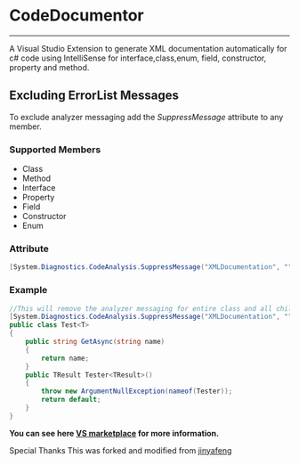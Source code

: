 # CodeDocumentor
---

A Visual Studio Extension to generate XML documentation automatically for c# code using IntelliSense for interface,class,enum, field, constructor, property and method.

## Excluding ErrorList Messages

To exclude analyzer messaging add the _SuppressMessage_ attribute to any member.

### Supported Members

- Class
- Method
- Interface
- Property
- Field
- Constructor
- Enum

### Attribute

```csharp
[System.Diagnostics.CodeAnalysis.SuppressMessage("XMLDocumentation", "")]
```

### Example

```csharp
//This will remove the analyzer messaging for entire class and all child members
[System.Diagnostics.CodeAnalysis.SuppressMessage("XMLDocumentation", "")]
public class Test<T>
{		
	public string GetAsync(string name)
    {
		return name;
    }
    public TResult Tester<TResult>()
    {
		throw new ArgumentNullException(nameof(Tester));
		return default;
    }
}
```

**You can see here [VS marketplace](https://marketplace.visualstudio.com/items?itemName=DanTurco.CodeDocumentor) for more information.**

Special Thanks
This was forked and modified from [jinyafeng](https://github.com/jinyafeng/DocumentationAssistant)